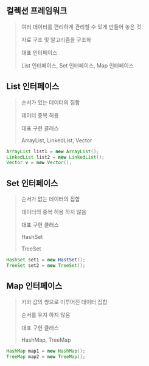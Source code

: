 ## 컬렉션 프레임워크
> 여러 데이터를 편리하게 관리할 수 있게 만들어 놓은 것.
>
> 자료 구조 및 알고리즘을 구조화
>
> 대표 인터페이스
> 
> List 인터페이스, Set 인터페이스, Map 인터페이스

## List 인터페이스
> 순서가 있는 데이터의 집합
>
> 데이터 중복 허용
>
> 대표 구현 클래스
>
> ArrayList, LinkedList, Vector
```java
ArrayList list1 = new ArrayList();
LinkedList list2 = new LinkedList();
Vector v = new Vector();
```

## Set 인터페이스
> 순서가 없는 데이터의 집합
>
> 데이터의 중복 허용 하지 않음
>
> 대표 구현 클래스
>
> HashSet
>
> TreeSet
```java
HashSet set1 = new HastSet();
TreeSet set2 = new TreeSet();
```

## Map 인터페이스
> 키와 값의 쌍으로 이루어진 데이터 집합
>
> 순서를 유지 하지 않음
>
> 대표 구현 클래스
>
> HashMap, TreeMap
```java
HashMap map1 = new HashMap();
TreeMap map2 = new TreeMap();
```
